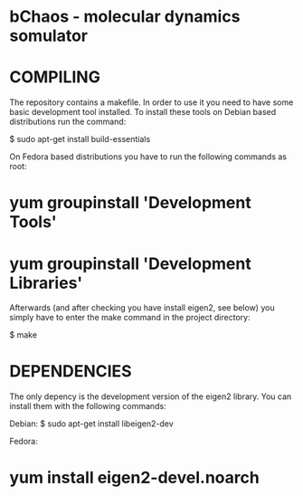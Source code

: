 bChaos - molecular dynamics somulator
=====================================

COMPILING
=========
The repository contains a makefile. In order to use it you need to have some basic development tool installed.
To install these tools on Debian based distributions run the command:

$ sudo apt-get install build-essentials

On Fedora based distributions you have to run the following commands as root:

# yum groupinstall 'Development Tools'
# yum groupinstall 'Development Libraries'

Afterwards (and after checking you have install eigen2, see below) you simply have to enter the make command in the project directory:

$ make

DEPENDENCIES
============
The only depency is the development version of the eigen2 library. You can install them with the following commands:

Debian:
$ sudo apt-get install libeigen2-dev

Fedora:
# yum install eigen2-devel.noarch
